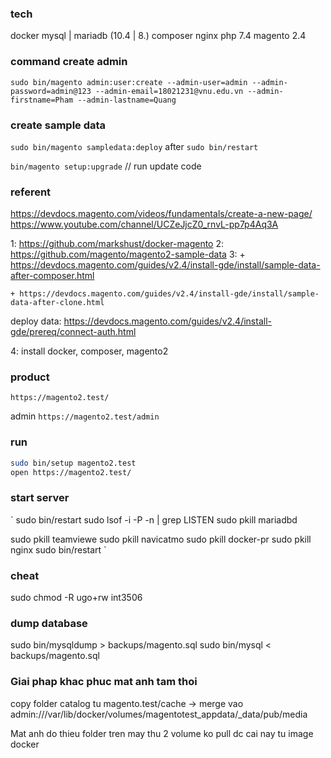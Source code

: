 ### tech
docker
mysql | mariadb (10.4 | 8.)
composer
nginx
php 7.4
magento 2.4

### command create admin
`sudo bin/magento admin:user:create --admin-user=admin --admin-password=admin@123 --admin-email=18021231@vnu.edu.vn --admin-firstname=Pham --admin-lastname=Quang`

### create sample data
`sudo bin/magento sampledata:deploy`
after
`sudo bin/restart`

`bin/magento setup:upgrade`   // run update code

### referent
https://devdocs.magento.com/videos/fundamentals/create-a-new-page/
https://www.youtube.com/channel/UCZeJjcZ0_rnvL-pp7p4Aq3A

1:  https://github.com/markshust/docker-magento
2:  https://github.com/magento/magento2-sample-data
3:
    + https://devdocs.magento.com/guides/v2.4/install-gde/install/sample-data-after-composer.html

    + https://devdocs.magento.com/guides/v2.4/install-gde/install/sample-data-after-clone.html


deploy data:
https://devdocs.magento.com/guides/v2.4/install-gde/prereq/connect-auth.html

4: install docker, composer, magento2

### product

`https://magento2.test/`

admin
`https://magento2.test/admin`

### run

```bash
sudo bin/setup magento2.test
open https://magento2.test/ 
```

### start server
`
sudo bin/restart
sudo lsof -i -P -n | grep LISTEN
sudo pkill mariadbd

sudo pkill teamviewe
sudo pkill navicatmo
sudo pkill docker-pr
sudo pkill nginx
sudo bin/restart
`

### cheat

sudo chmod -R ugo+rw int3506

### dump database

sudo bin/mysqldump > backups/magento.sql
sudo bin/mysql < backups/magento.sql

### Giai phap khac phuc mat anh tam thoi
copy folder catalog tu magento.test/cache -> merge vao admin:///var/lib/docker/volumes/magentotest_appdata/_data/pub/media

Mat anh do thieu folder tren may thu 2
volume ko pull dc cai nay tu image docker